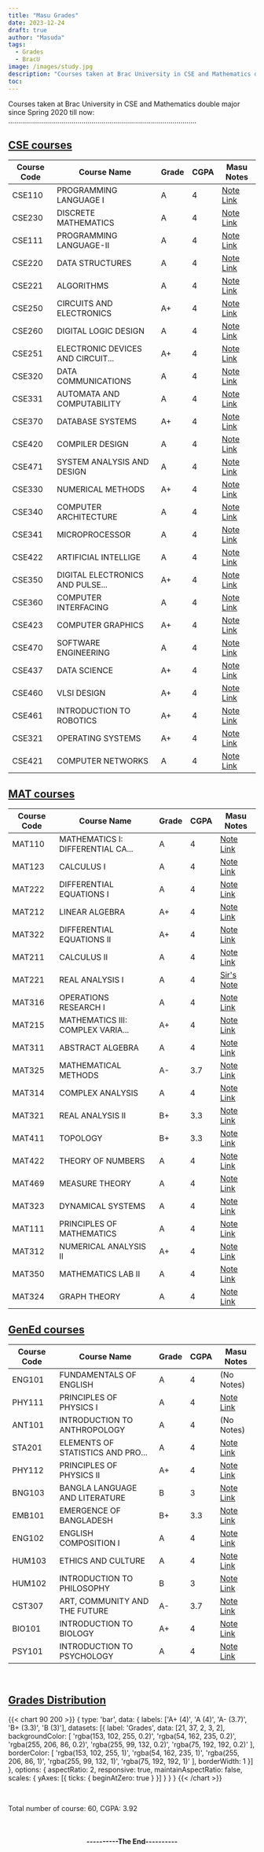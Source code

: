 ```yaml
---
title: "Masu Grades"
date: 2023-12-24
draft: true
author: "Masuda"
tags:
  - Grades
  - BracU
image: /images/study.jpg
description: "Courses taken at Brac University in CSE and Mathematics double major since Spring 2020"
toc: 
---
```


Courses taken at Brac University in CSE and Mathematics double major since Spring 2020 till now: <br>
...............................................................................................



## <u>CSE courses</u>

   | Course Code  | Course Name | Grade | CGPA | Masu Notes |
   | ----- | --- | --- | --- | ----- |
   | CSE110 | PROGRAMMING LANGUAGE I            | A | 4 | [Note Link](https://drive.google.com/file/d/1QAY8tOjxIwwI-6pDLil-FbWT9lj9Ic-F/view?usp=sharing ) |
   | CSE230 | DISCRETE MATHEMATICS              | A | 4 | [Note Link](https://drive.google.com/file/d/1CwGD1p0ORGsaJUG9vC9k38CPQ7uMTygy/view?usp=sharing ) |
   | CSE111 | PROGRAMMING LANGUAGE-II           | A | 4 | [Note Link](https://drive.google.com/file/d/1_XWncOe0RLo0vuIlgSkIUPKgtE_BLOAv/view?usp=sharing ) |
   | CSE220 | DATA STRUCTURES                   | A | 4 | [Note Link](https://drive.google.com/file/d/15vBTyzWNHHaMkkhlTVHR3GP11DwGlaFd/view?usp=sharing ) |
   | CSE221 | ALGORITHMS                        | A | 4 | [Note Link](https://drive.google.com/file/d/1nG6iZM-1ev0wju7C-jiGR32_krlMESpy/view?usp=sharing ) |
   | CSE250 | CIRCUITS AND ELECTRONICS          | A+ | 4 | [Note Link](https://drive.google.com/file/d/1ti83p-Q2Bq57AHacjwvHUcR82l7eKa2S/view?usp=sharing ) |
   | CSE260 | DIGITAL LOGIC DESIGN              | A | 4 | [Note Link](https://drive.google.com/file/d/1rZPvl4bW7rEfRN2f2njwz-N0k3PbfwZ3/view?usp=sharing ) |
   | CSE251 | ELECTRONIC DEVICES AND CIRCUIT... | A+ | 4 | [Note Link](https://drive.google.com/file/d/1Pn6r7jFSfZqU0PHNSDS2Y_ZxDKdhPxu0/view?usp=sharing ) |
   | CSE320 | DATA COMMUNICATIONS               | A | 4 | [Note Link](https://drive.google.com/file/d/1UaWl5Gd6uv0UDH2GFYMX38ClZIm0_wqv/view?usp=sharing ) |
   | CSE331 | AUTOMATA AND COMPUTABILITY        | A | 4 | [Note Link](https://drive.google.com/file/d/1JJzjwxFItTFLCneT05S51YVj8lm-tWnh/view?usp=sharing ) |
   | CSE370 | DATABASE SYSTEMS                  | A+ | 4 | [Note Link](https://drive.google.com/file/d/17Dk_6XcsIdfloLllnTlAsgtaWLeraY4b/view?usp=sharing ) |
   | CSE420 | COMPILER DESIGN                   | A | 4 | [Note Link](https://drive.google.com/file/d/14YLLxaWr5rI4kXODAnOii7quXJscIljd/view?usp=sharing ) |
   | CSE471 | SYSTEM ANALYSIS AND DESIGN        | A | 4 | [Note Link](https://drive.google.com/file/d/10YSFgALH9-npYiNDiXP6eX7R0YBufToV/view?usp=sharing ) |
   | CSE330 | NUMERICAL METHODS                 | A+ | 4 | [Note Link](https://drive.google.com/file/d/1HyAW8YuTkhpQYrt46rF3OGAJhiyigaM8/view?usp=sharing ) |
   | CSE340 | COMPUTER ARCHITECTURE             | A | 4 | [Note Link](https://drive.google.com/file/d/1r9tiAjGaXCiqtRp79E3s2R1PZPUHZA0I/view?usp=sharing ) |
   | CSE341 | MICROPROCESSOR                    | A | 4 | [Note Link](https://drive.google.com/file/d/1-wd1S5AqRXxdDxvIYMpWWDO-hoNvsdX-/view?usp=sharing ) |
   | CSE422 | ARTIFICIAL INTELLIGE              | A | 4 | [Note Link](https://drive.google.com/file/d/13h6VQcih-eA5W_Q68WY4y2jZuhW6n8fj/view?usp=sharing ) |
   | CSE350 | DIGITAL ELECTRONICS AND PULSE... | A+ | 4 | [Note Link](https://drive.google.com/file/d/1xmtoQhNTdpPvqf2pI-26Hz66204vatnh/view?usp=sharing) |
   | CSE360 | COMPUTER INTERFACING              | A | 4 | [Note Link](https://drive.google.com/file/d/1M58RtIf2hOHxNKQEbiQQNFPmnpVkrszq/view?usp=sharing ) |
   | CSE423 | COMPUTER GRAPHICS                 | A+ | 4 | [Note Link](https://drive.google.com/file/d/1K3D41ae-czn9N3RWf5euQuQUCVsCTQOr/view?usp=sharing ) |
   | CSE470 | SOFTWARE ENGINEERING              | A | 4 | [Note Link](https://drive.google.com/file/d/1nIMjio_UhBzP2mqQleZdDDuSwEaQWhLT/view?usp=sharing ) |
   | CSE437 | DATA SCIENCE                      | A+ | 4 | [Note Link](https://drive.google.com/file/d/18JjynbVoiLGM-BIQJHh_3Rdo2vPGk2I9/view?usp=sharing) |
   | CSE460 | VLSI DESIGN                       | A+ | 4 | [Note Link](https://drive.google.com/file/d/1HoV2MaGULaIWHn-TFg--7JEUoymoG8fd/view?usp=sharing) |
   | CSE461 | INTRODUCTION TO ROBOTICS          | A+ | 4 | [Note Link](https://drive.google.com/file/d/13wzNQsX5wFYK8gmxaU9dATzmyjtIAdUv/view?usp=sharing) |
   | CSE321 | OPERATING SYSTEMS                 | A+ | 4 | [Note Link](https://drive.google.com/file/d/18baM0chapJNZ9lecwy_ZVLLZIJq8uHi-/view?usp=sharing) |
   | CSE421 | COMPUTER NETWORKS                 | A | 4 | [Note Link](https://drive.google.com/file/d/1nMAHY30bHG4soC9qx6LleNOYHXMsW7Dd/view?usp=sharing) |

## <u>MAT courses</u>

   | Course Code  | Course Name | Grade | CGPA | Masu Notes |
   | ----- | --- | --- | --- | ----- |
   | MAT110 | MATHEMATICS I: DIFFERENTIAL CA... | A | 4 | [Note Link](https://drive.google.com/file/d/1ih-rU3XSBqB9Orq3k4dhJPF2vtsYR2mt/view?usp=sharing ) |
   | MAT123 | CALCULUS I                        | A | 4 | [Note Link](https://drive.google.com/file/d/1Pi3GXqDSPHSCCsCoDfTKhSf6QS6h6N8_/view?usp=sharing ) |
   | MAT222 | DIFFERENTIAL EQUATIONS I          | A | 4 | [Note Link](https://drive.google.com/file/d/1Sj5D8Df4T6n5HUPNTuwVuoCw3q3Go4TG/view?usp=sharing ) |
   | MAT212 | LINEAR ALGEBRA                    | A+ | 4 | [Note Link](https://drive.google.com/file/d/1JEYPAgrHZ8k_VWRD3v-yqdBxfD1KeAHZ/view?usp=sharing ) |
   | MAT322 | DIFFERENTIAL EQUATIONS II         | A+ | 4 | [Note Link](https://drive.google.com/file/d/1UeMDhLIQ2aKHYdMy-2NrIceMs_pynStK/view?usp=sharing ) |
   | MAT211 | CALCULUS II                       | A | 4 | [Note Link](https://drive.google.com/file/d/19P47syUdfC9Y5LPnY-R90KHD8z9kpha7/view?usp=sharing ) |
   | MAT221 | REAL ANALYSIS I                   | A | 4 | [Sir's Note](https://drive.google.com/file/d/1Ep7nFxoVvW8LBg_Ro8QDbBmp0ZxFun6m/view?usp=sharing ) |
   | MAT316 | OPERATIONS RESEARCH I             | A | 4 | [Note Link](https://drive.google.com/file/d/1qEVhhj32RDD-m-_909fX0psCD0Y4T1ad/view?usp=sharing ) |
   | MAT215 | MATHEMATICS III: COMPLEX VARIA... | A+ | 4 | [Note Link](https://drive.google.com/file/d/1GuTG8ZeVlJw8skRQefRfa3revAwTa6Fn/view?usp=sharing ) |
   | MAT311 | ABSTRACT ALGEBRA                  | A | 4 | [Note Link](https://drive.google.com/file/d/1x3PFwZDV9WOQN4pYglvVaz9ZtYxhFaLO/view?usp=sharing ) |
   | MAT325 | MATHEMATICAL METHODS              | A- | 3.7 | [Note Link](https://drive.google.com/file/d/1q6LnjKIoIkL-cVGD5VcoRw8n6K2ofHsl/view?usp=sharing ) |
   | MAT314 | COMPLEX ANALYSIS                  | A | 4 | [Note Link](https://drive.google.com/file/d/113NMXo94rUbJjxwbss2mu4p26R1N9cyS/view?usp=sharing ) |
   | MAT321 | REAL ANALYSIS II                  | B+ | 3.3 | [Note Link](https://drive.google.com/file/d/1lFfCoo7mFcxYIcRvlt-534uH4dd2g93E/view?usp=sharing ) |
   | MAT411 | TOPOLOGY                          | B+ | 3.3 | [Note Link](https://drive.google.com/file/d/15yoP_6V9kOvZ5ZKgPgOWVkH7eccdydj0/view?usp=sharing ) |
   | MAT422 | THEORY OF NUMBERS                 | A | 4 | [Note Link](https://drive.google.com/file/d/1utpm4PuB5k17lpStMXkbE3tqZz1ZwYxs/view?usp=sharing ) |
   | MAT469 | MEASURE THEORY                    | A | 4 | [Note Link](https://drive.google.com/file/d/1uBdwyR36s3T_XdgVGwIDHoJ3BkQ5uo0M/view?usp=sharing ) |
   | MAT323 | DYNAMICAL SYSTEMS                 | A | 4 | [Note Link](https://drive.google.com/file/d/1Kfaxy3aRd4vkh9wa44Ox2auRh_nEvf0R/view?usp=sharing ) |
   | MAT111 | PRINCIPLES OF MATHEMATICS         | A | 4 | [Note Link](https://drive.google.com/file/d/1IQTkfOA6BIJzdNWQAeKvvnviZeXVeMrD/view?usp=sharing) |
   | MAT312 | NUMERICAL ANALYSIS II             | A+ | 4 | [Note Link](https://drive.google.com/file/d/1ALFs8GN3wOcsPU_OiiYTM1Z5RjJIDwyz/view?usp=sharing) |
   | MAT350 | MATHEMATICS LAB II                | A | 4 | [Note Link](https://drive.google.com/file/d/1ACWAZUgw28YRoY-N6bZx7iT1uF3y9e4c/view?usp=sharing ) |
   | MAT324 | GRAPH THEORY                      | A | 4 | [Note Link](https://drive.google.com/file/d/1_YmBbm-K6LxmF1alviDUHFdWyxD4y_yQ/view?usp=sharing) |


## <u>GenEd courses</u>

   | Course Code  | Course Name | Grade | CGPA | Masu Notes |
   | ----- | --- | --- | --- | ----- |
   | ENG101 | FUNDAMENTALS OF ENGLISH           | A | 4 | (No Notes) |
   | PHY111 | PRINCIPLES OF PHYSICS I           | A | 4 | [Note Link](https://drive.google.com/file/d/11vryQGqfu34qsWCbGOh2zpxbBMRzd0Kz/view?usp=sharing ) |
   | ANT101 | INTRODUCTION TO ANTHROPOLOGY      | A | 4 | (No Notes) |
   | STA201 | ELEMENTS OF STATISTICS AND PRO... | A | 4 | [Note Link](https://drive.google.com/file/d/1LXoYyltzhgDrZo6RVE6iAq9hqt7pPQKn/view?usp=sharing ) |
   | PHY112 | PRINCIPLES OF PHYSICS II          | A+ | 4 | [Note Link](https://drive.google.com/file/d/1gtOAaJndJaTgYOsqGu4jsObdirQbQNSO/view?usp=sharing ) |
   | BNG103 | BANGLA LANGUAGE AND LITERATURE    | B | 3 | [Note Link](https://drive.google.com/file/d/1wHQC-yBsVdojVZh0N3AfM6itL1ZbD6V3/view?usp=sharing ) |
   | EMB101 | EMERGENCE OF BANGLADESH           | B+ | 3.3 | [Note Link](https://drive.google.com/file/d/19AcYli9RMSH0TLrV4vlxzU8fSjSmn6F7/view?usp=sharing ) |
   | ENG102 | ENGLISH COMPOSITION I             | A | 4 | [Note Link](https://drive.google.com/file/d/12SFM7eFXJjAA_KO6Q9sfTUAMOkgallbr/view?usp=sharing ) |
   | HUM103 | ETHICS AND CULTURE                | A | 4 | [Note Link](https://drive.google.com/file/d/1VjwCXfAV3yJTe7gACZpWIvNVaJhIWgsR/view?usp=sharing ) |
   | HUM102 | INTRODUCTION TO PHILOSOPHY        | B | 3 | [Note Link](https://drive.google.com/file/d/13WHs6d2gSQB4e1V9KKRexFSGuU34aDa_/view?usp=sharing ) |
   | CST307 | ART, COMMUNITY AND THE FUTURE     | A- | 3.7 | [Note Link](https://drive.google.com/file/d/1tQ5ZzchuwsAf7MoKXypId_SKiNPkhAqD/view?usp=sharing ) |
   | BIO101 | INTRODUCTION TO BIOLOGY           | A+ | 4 | [Note Link](https://drive.google.com/file/d/1oYDwyGOaw8TJQgi8V52NIng5ptAAjmCd/view?usp=sharing ) |
   | PSY101 | INTRODUCTION TO PSYCHOLOGY        | A | 4	 | [Note Link](https://drive.google.com/file/d/1uWQtnEgHtgL6Rc5LXWR71fB3jeNDNgFk/view?usp=sharing) |


<br>

## <u>Grades Distribution</u>

{{< chart 90 200 >}}
{
    type: 'bar',
    data: {
        labels: ['A+ (4)', 'A (4)', 'A- (3.7)', 'B+ (3.3)', 'B (3)'],
        datasets: [{
            label: 'Grades',
            data: [21, 37, 2, 3, 2],
            backgroundColor: [
                'rgba(153, 102, 255, 0.2)',
                'rgba(54, 162, 235, 0.2)',
                'rgba(255, 206, 86, 0.2)',
                'rgba(255, 99, 132, 0.2)',
                'rgba(75, 192, 192, 0.2)'
            ],
            borderColor: [
                'rgba(153, 102, 255, 1)',
                'rgba(54, 162, 235, 1)',
                'rgba(255, 206, 86, 1)',
                'rgba(255, 99, 132, 1)',
                'rgba(75, 192, 192, 1)'
            ],
            borderWidth: 1
        }]
    },
    options: {
        aspectRatio: 2, 
        responsive: true, 
        maintainAspectRatio: false,
        scales: {
            yAxes: [{
                ticks: {
                    beginAtZero: true
                }
            }]
        }
    }
}
{{< /chart >}}

<br>

Total number of course: 60, 
CGPA: 3.92

<br>

<h4> <p style="text-align: center;">----------The End----------</p> <h4>
